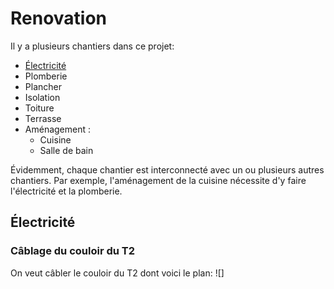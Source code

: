 # Renovation

Il y a plusieurs chantiers dans ce projet:
* [Électricité](https://github.com/neilujman/Renovation/edit/main/README.md#%C3%A9lectricit%C3%A9)
* Plomberie
* Plancher
* Isolation
* Toiture
* Terrasse
* Aménagement :
  + Cuisine
  + Salle de bain

Évidemment, chaque chantier est interconnecté avec un ou plusieurs autres chantiers. Par exemple, l'aménagement de la cuisine nécessite d'y faire l'électricité et la plomberie.

## Électricité
### Câblage du couloir du T2
On veut câbler le couloir du T2 dont voici le plan:
![]
